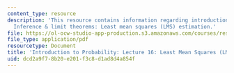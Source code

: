```yaml
---
content_type: resource
description: 'This resource contains information regarding introduction to probability:
  Inference & limit theorems: Least mean squares (LMS) estimation.'
file: https://ol-ocw-studio-app-production.s3.amazonaws.com/courses/res-6-012-introduction-to-probability-spring-2018/dcd2a9f78b20e201f3c8d1ad8d4a854f_MITRES_6_012S18_L16AS.pdf
file_type: application/pdf
resourcetype: Document
title: 'Introduction to Probability: Lecture 16: Least Mean Squares (LMS) Estimation'
uid: dcd2a9f7-8b20-e201-f3c8-d1ad8d4a854f
---
```

